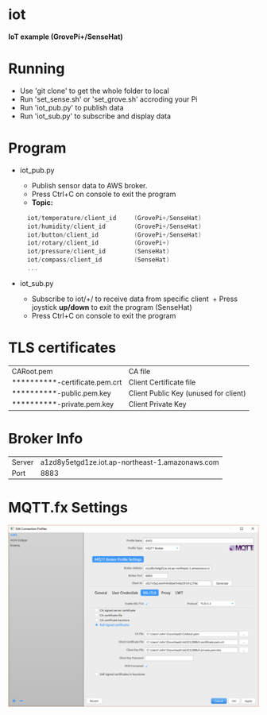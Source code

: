 # iot
**IoT example (GrovePi+/SenseHat)**

# Running
+ Use 'git clone' to get the whole folder to local
+ Run 'set_sense.sh' or 'set_grove.sh' accroding your Pi
+ Run 'iot_pub.py' to publish data
+ Run 'iot_sub.py' to subscribe and display data

# Program
* iot_pub.py  
  + Publish sensor data to AWS broker.  
  + Press Ctrl+C on console to exit the program
  + **Topic:** 
  ```c
    iot/temperature/client_id     (GrovePi+/SenseHat)
    iot/humidity/client_id        (GrovePi+/SenseHat)
    iot/button/client_id          (GrovePi+/SenseHat)
    iot/rotary/client_id          (GrovePi+)
    iot/pressure/client_id        (SenseHat)
    iot/compass/client_id         (SenseHat)
    ...
  ```
  
* iot_sub.py  
  + Subscribe to iot/+/<display id> to receive data from specific client
  + Press joystick **up/down** to exit the program (SenseHat)
  + Press Ctrl+C on console to exit the program

# TLS certificates
<html><table>
<tr><td> CARoot.pem </td><td> CA file </td></tr>
<tr><td> **********-certificate.pem.crt </td><td> Client Certificate file </td></tr>
<tr><td> **********-public.pem.key </td><td> Client Public Key (unused for client) </td></tr> 
<tr><td> **********-private.pem.key </td><td> Client Private Key </td></tr>
</table></html>

# Broker Info
<html><table>
<tr><td> Server </td><td> a1zd8y5etgd1ze.iot.ap-northeast-1.amazonaws.com  </td></tr>
<tr><td> Port </td><td> 8883 </td></tr>
</table></html>

# MQTT.fx Settings
![MQTT.fx Settings](https://github.com/zhezhang77/iot/blob/master/mqttfx_setting.PNG)

